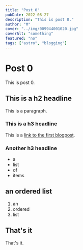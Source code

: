 ```yaml
---
title: "Post 0"
pubDate: 2022-08-27
description: "This is post 0."
author: "M"
cover: "../img/009944001020.jpg"
coverAlt: "something"
featured: "no"
tags: ["astro", "blogging"]
---
```

# Post 0
This is post 0.

## This is a h2 headline
This is a paragraph.

### This is a h3 headline
This is a [link to the first blogpost](/posts/post-1).

### Another h3 headline
- a
- list
- of
- items

## an ordered list
1. an
2. ordered
3. list

## That's it
That's it.